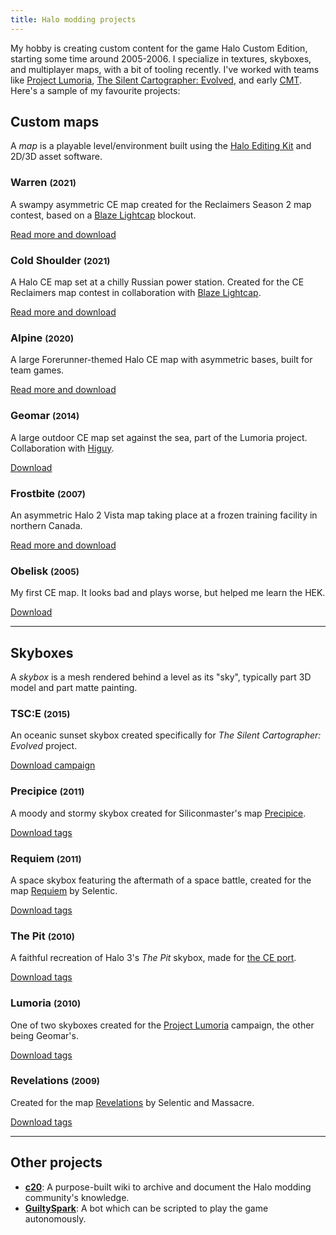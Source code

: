 ```yaml
---
title: Halo modding projects
---
```


My hobby is creating custom content for the game Halo Custom Edition, starting some time around 2005-2006. I specialize in textures, skyboxes, and multiplayer maps, with a bit of tooling recently. I've worked with teams like [Project Lumoria](http://lumoriace.com/), [The Silent Cartographer: Evolved](https://www.moddb.com/mods/the-silent-cartographer-evolved), and early [CMT](http://hce.halomaps.org/index.cfm?pg=1&sid=35). Here's a sample of my favourite projects:

## Custom maps
A _map_ is a playable level/environment built using the [Halo Editing Kit](https://c20.reclaimers.net/h1/tools/hek/) and 2D/3D asset software.

<div class="preview-cards">
  <div class="preview-card">
    <div class="preview-image" style="background-image:url(warren/pics/screenshot2.png)"></div>
    <div class="preview-text">
      <h3>Warren <small>(2021)</small></h3>
      <p>A swampy asymmetric CE map created for the Reclaimers Season 2 map contest, based on a <a href="https://www.artstation.com/blazedillon">Blaze Lightcap</a> blockout.</p>
      <p><a href="warren">Read more and download</a></p>
    </div>
  </div>
  <div class="preview-card">
    <div class="preview-image" style="background-image:url(cold-shoulder/pics/screenshot4.png)"></div>
    <div class="preview-text">
      <h3>Cold Shoulder <small>(2021)</small></h3>
      <p>A Halo CE map set at a chilly Russian power station. Created for the CE Reclaimers map contest in collaboration with <a href="https://www.artstation.com/blazedillon">Blaze Lightcap</a>.</p>
      <p><a href="cold-shoulder">Read more and download</a></p>
    </div>
  </div>
  <div class="preview-card">
    <div class="preview-image" style="background-image:url(alpine/pics/68screenshot00.jpg)"></div>
    <div class="preview-text">
      <h3>Alpine <small>(2020)</small></h3>
      <p>A large Forerunner-themed Halo CE map with asymmetric bases, built for team games.</p>
      <p><a href="alpine">Read more and download</a></p>
    </div>
  </div>
  <div class="preview-card">
    <div class="preview-image" style="background-image:url(other/geomar2.jpg)"></div>
    <div class="preview-text">
      <h3>Geomar <small>(2014)</small></h3>
      <p>A large outdoor CE map set against the sea, part of the Lumoria project. Collaboration with <a href="http://www.lucasgovatos.net/">Higuy</a>.</p>
      <p><a href="http://hce.halomaps.org/index.cfm?fid=6968">Download</a></p>
    </div>
  </div>
  <div class="preview-card">
    <div class="preview-image" style="background-image:url(frostbite/pics/00000.jpg)"></div>
    <div class="preview-text">
      <h3>Frostbite <small>(2007)</small></h3>
      <p>An asymmetric Halo 2 Vista map taking place at a frozen training facility in northern Canada.</p>
      <p><a href="frostbite">Read more and download</a></p>
    </div>
  </div>
  <div class="preview-card">
    <div class="preview-image" style="background-image:url(other/obelisk.jpg)"></div>
    <div class="preview-text">
      <h3>Obelisk <small>(2005)</small></h3>
      <p>My first CE map. It looks bad and plays worse, but helped me learn the HEK.</p>
      <p><a href="http://hce.halomaps.org/index.cfm?fid=1585">Download</a></p>
    </div>
  </div>
</div>

---

## Skyboxes
A _skybox_ is a mesh rendered behind a level as its "sky", typically part 3D model and part matte painting.

<div class="preview-cards">
  <div class="preview-card">
    <a class="preview-image" style="background-image:url(skyboxes/tsce.jpg)" href="skyboxes/tsce.jpg"></a>
    <div class="preview-text">
      <h3>TSC:E <small>(2015)</small></h3>
      <p>An oceanic sunset skybox created specifically for <em>The Silent Cartographer: Evolved</em> project.</p>
      <p><a href="https://www.moddb.com/mods/the-silent-cartographer-evolved">Download campaign</a></p>
    </div>
  </div>
  <div class="preview-card">
    <a class="preview-image" style="background-image:url(skyboxes/precipice.jpg)" href="skyboxes/precipice.jpg"></a>
    <div class="preview-text">
      <h3>Precipice <small>(2011)</small></h3>
      <p>A moody and stormy skybox created for Siliconmaster's map <a href="http://hce.halomaps.org/index.cfm?fid=5708">Precipice</a>.</p>
      <p><a href="http://hce.halomaps.org/index.cfm?fid=5699">Download tags</a></p>
    </div>
  </div>
  <div class="preview-card">
    <a class="preview-image" style="background-image:url(skyboxes/requiem.jpg)" href="skyboxes/requiem.jpg"></a>
    <div class="preview-text">
      <h3>Requiem <small>(2011)</small></h3>
      <p>A space skybox featuring the aftermath of a space battle, created for the map <a href="http://hce.halomaps.org/index.cfm?fid=6155">Requiem</a> by Selentic.</p>
      <p><a href="http://hce.halomaps.org/index.cfm?fid=6133">Download tags</a></p>
    </div>
  </div>
  <div class="preview-card">
    <a class="preview-image" style="background-image:url(skyboxes/thepit.jpg)" href="skyboxes/thepit.jpg"></a>
    <div class="preview-text">
      <h3>The Pit <small>(2010)</small></h3>
      <p>A faithful recreation of Halo 3's <em>The Pit</em> skybox, made for <a href="http://hce.halomaps.org/index.cfm?fid=6900">the CE port</a>.</p>
      <p><a href="http://hce.halomaps.org/index.cfm?fid=5082">Download tags</a></p>
    </div>
  </div>
  <div class="preview-card">
    <a class="preview-image" style="background-image:url(skyboxes/lumoria.jpg)" href="skyboxes/lumoria.jpg"></a>
    <div class="preview-text">
      <h3>Lumoria <small>(2010)</small></h3>
      <p>One of two skyboxes created for the <a href="http://www.lucasgovatos.net/lumoria.html">Project Lumoria</a> campaign, the other being Geomar's.</p>
      <p><a href="http://hce.halomaps.org/index.cfm?fid=5682">Download tags</a></p>
    </div>
  </div>
  <div class="preview-card">
    <a class="preview-image" style="background-image:url(skyboxes/revelations.jpg)" href="skyboxes/revelations.jpg"></a>
    <div class="preview-text">
      <h3>Revelations <small>(2009)</small></h3>
      <p>Created for the map <a href="http://hce.halomaps.org/index.cfm?fid=4992">Revelations</a> by Selentic and Massacre.</p>
      <p><a href="http://hce.halomaps.org/index.cfm?fid=5081">Download tags</a></p>
    </div>
  </div>
</div>

---

## Other projects

* [**c20**](https://c20.reclaimers.net/): A purpose-built wiki to archive and document the Halo modding community's knowledge.
* [**GuiltySpark**](/post/guiltyspark): A bot which can be scripted to play the game autonomously.
